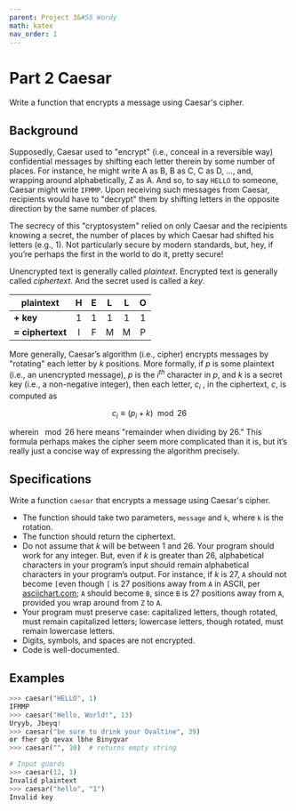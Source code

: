 ```yaml
---
parent: Project 3&#58 Wordy
math: katex
nav_order: 1
---
```


# Part 2 Caesar

Write a function that encrypts a message using Caesar's cipher.

## Background

Supposedly, Caesar used to "encrypt" (i.e., conceal in a reversible way) confidential messages by shifting each letter therein by some number of places. For instance, he might write A as B, B as C, C as D, …, and, wrapping around alphabetically, Z as A. And so, to say `HELLO` to someone, Caesar might write `IFMMP`. Upon receiving such messages from Caesar, recipients would have to "decrypt" them by shifting letters in the opposite direction by the same number of places.

The secrecy of this "cryptosystem" relied on only Caesar and the recipients knowing a secret, the number of places by which Caesar had shifted his letters (e.g., 1). Not particularly secure by modern standards, but, hey, if you’re perhaps the first in the world to do it, pretty secure!

Unencrypted text is generally called *plaintext*. Encrypted text is generally called *ciphertext*. And the secret used is called a *key*.

| **plaintext**    | H    | E    | L    | L    | O    |
| ---------------- |:----:|:----:|:----:|:----:|:----:|
| **+ key**        | 1    | 1    | 1    | 1    | 1    |
| **= ciphertext** | I    | F    | M    | M    | P    |

More generally, Caesar’s algorithm (i.e., cipher) encrypts messages by "rotating" each letter by *k* positions. More formally, if *p* is some plaintext (i.e., an unencrypted message), *p* is the $i^{th}$  character in *p*, and *k* is a secret key (i.e., a non-negative integer), then each letter, $c_i$ , in the ciphertext, *c*, is computed as

$$
c_i \equiv(p_i+k) \mod 26
$$

wherein $\mod 26$ here means "remainder when dividing by 26." This formula perhaps makes the cipher seem more complicated than it is, but it’s really just a concise way of expressing the algorithm precisely.

## Specifications

Write a function `caesar` that encrypts a message using Caesar's cipher.

- The function should take two parameters, `message` and `k`, where `k` is the rotation.
- The function should return the ciphertext.
- Do not assume that *k* will be between 1 and 26. Your program should work for any integer. But, even if *k* is greater than 26,  alphabetical characters in your program’s input should remain alphabetical characters in your program’s output. For instance, if *k* is 27, `A` should not become `[`even though `[` is 27 positions away from `A` in ASCII, per [asciichart.com](http://www.asciichart.com/); `A` should become `B`, since `B` is 27 positions away from `A`, provided you wrap around from `Z` to `A`.
- Your program must preserve case: capitalized letters, though rotated, must remain capitalized letters; lowercase letters, though rotated, must remain lowercase letters.
- Digits, symbols, and spaces are not encrypted.
- Code is well-documented.

## Examples

```python
>>> caesar("HELLO", 1)
IFMMP
>>> caesar("Hello, World!", 13)
Uryyb, Jbeyq!
>>> caesar("be sure to drink your Ovaltine", 39)
or fher gb qevax lbhe Binygvar
>>> caesar("", 10)	# returns empty string

# Input guards
>>> caesar(12, 1)
Invalid plaintext
>>> caesar("hello", "1")
Invalid key
```
